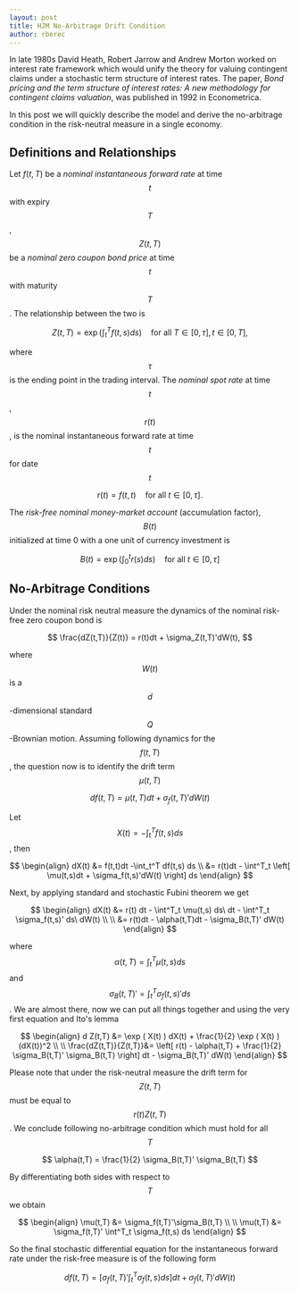 ```yaml
---
layout: post
title: HJM No-Arbitrage Drift Condition
author: rberec
---
```


In late 1980s David Heath, Robert Jarrow and Andrew Morton worked on interest rate framework which would unify the theory for valuing contingent claims under a stochastic term structure of interest rates. The paper, *Bond pricing and the term structure of interest rates: A new methodology for contingent claims valuation*, was published in 1992 in Econometrica.

In this post we will quickly describe the model and derive the no-arbitrage condition in the risk-neutral measure in a single economy.

## Definitions and Relationships

Let $f(t,T)$ be a *nominal instantaneous forward rate* at time $$t$$ with expiry $$T$$, $$Z(t,T)$$ be a *nominal zero coupon bond price* at time $$t$$ with maturity $$T$$. The relationship between the two is

$$ Z(t,T) = \exp \left( \int_{t}^{T} f(t,s) {d} s \right) \quad \textrm{for all } T \in [0,\tau],t \in [0,T], $$

where $$\tau$$ is the ending point in the trading interval. The *nominal spot rate*  at time $$t$$, $$r(t)$$, is the nominal instantaneous forward rate at time $$t$$ for date $$t$$

$$ r(t) = f(t,t) \quad \textrm{for all } t \in [0,\tau]. $$

The *risk-free nominal money-market account* (accumulation factor), $$B(t)$$ initialized at time 0 with a one unit of currency investment is

$$ B(t) = \exp \left( \int_{0}^{t} r(s) {d} s \right) \quad \textrm{for all } t \in [0,\tau] $$

## No-Arbitrage Conditions

Under the nominal risk neutral measure the dynamics of the nominal risk-free zero coupon bond is

$$ \frac{dZ(t,T)}{Z(t)} = r(t)dt + \sigma_Z(t,T)'dW(t), $$

where $$W(t)$$ is a $$d$$-dimensional standard $$Q$$-Brownian motion. Assuming following dynamics for the $$f(t,T)$$, the question now is to identify the drift term $$\mu(t,T)$$

$$ df(t,T) = \mu(t,T)dt + \sigma_f(t,T)'dW(t) $$

Let $$X(t) = -\int_t^T f(t,s) ds$$, then

$$
\begin{align}
dX(t) &= f(t,t)dt -\int_t^T df(t,s) ds \\
&= r(t)dt - \int^T_t \left[ \mu(t,s)dt + \sigma_f(t,s)'dW(t) \right] ds
\end{align}
$$

Next, by applying standard and stochastic Fubini theorem we get

$$
\begin{align}
dX(t) &= r(t) dt - \int^T_t \mu(t,s) ds\ dt - \int^T_t \sigma_f(t,s)' ds\ dW(t) \\
\\
&= r(t)dt - \alpha(t,T)dt - \sigma_B(t,T)' dW(t)
\end{align} 
$$

where $$\alpha(t,T) = \int^T_t \mu(t,s) ds$$ and $$\sigma_B(t,T)' = \int^T_t \sigma_f(t,s)' ds$$. We are almost there, now we can put all things together and using the very first equation and Ito's lemma

$$
\begin{align}
 d Z(t,T) &= \exp ( X(t) ) dX(t) + \frac{1}{2} \exp ( X(t) ) (dX(t))^2 \\
\\
 \frac{dZ(t,T)}{Z(t,T)}&= \left[ r(t) - \alpha(t,T) + \frac{1}{2} \sigma_B(t,T)' \sigma_B(t,T) \right] dt - \sigma_B(t,T)' dW(t)
\end{align}
$$

Please note that under the risk-neutral measure the drift term for $$Z(t,T)$$ must be equal to $$r(t) Z(t,T)$$. We conclude following no-arbitrage condition which must hold for all $$T$$

$$ \alpha(t,T) = \frac{1}{2} \sigma_B(t,T)' \sigma_B(t,T) $$

By differentiating both sides with respect to $$T$$ we obtain

$$
\begin{align}
\mu(t,T) &= \sigma_f(t,T)'\sigma_B(t,T) \\
\\
\mu(t,T) &= \sigma_f(t,T)' \int^T_t \sigma_f(t,s) ds
\end{align}
$$

So the final stochastic differential equation for the instantaneous forward rate under the risk-free measure is of the following form

$$ df(t,T) = \left[ \sigma_f(t,T)' \int^T_t \sigma_f(t,s)ds \right] dt + \sigma_f(t,T)'dW(t) $$


